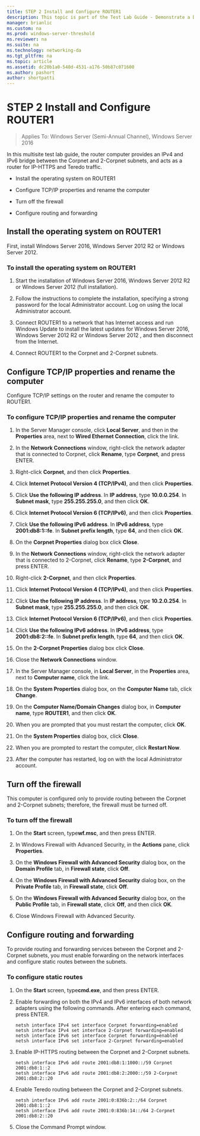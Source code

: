 ```yaml
---
title: STEP 2 Install and Configure ROUTER1
description: This topic is part of the Test Lab Guide - Demonstrate a DirectAccess Multisite Deployment for Windows Server 2016
manager: brianlic
ms.custom: na
ms.prod: windows-server-threshold
ms.reviewer: na
ms.suite: na
ms.technology: networking-da
ms.tgt_pltfrm: na
ms.topic: article
ms.assetid: dc20b1a0-540d-4531-a176-50b87c071600
ms.author: pashort
author: shortpatti
---
```

# STEP 2 Install and Configure ROUTER1

>Applies To: Windows Server (Semi-Annual Channel), Windows Server 2016

In this multisite test lab guide, the router computer provides an IPv4 and IPv6 bridge between the Corpnet and 2-Corpnet subnets, and acts as a router for IP-HTTPS and Teredo traffic.  
  
- Install the operating system on ROUTER1 
  
- Configure TCP/IP properties and rename the computer  
  
- Turn off the firewall
  
- Configure routing and forwarding
  
## Install the operating system on ROUTER1  
First, install  Windows Server 2016, Windows Server 2012 R2 or Windows Server 2012.  
  
### To install the operating system on ROUTER1  
  
1.  Start the installation of  Windows Server 2016,  Windows Server 2012 R2  or  Windows Server 2012  (full installation).  
  
2.  Follow the instructions to complete the installation, specifying a strong password for the local Administrator account. Log on using the local Administrator account.  
  
3.  Connect ROUTER1 to a network that has Internet access and run Windows Update to install the latest updates for  Windows Server 2016,  Windows Server 2012 R2  or  Windows Server 2012 , and then disconnect from the Internet.  
  
4.  Connect ROUTER1 to the Corpnet and 2-Corpnet subnets.  
  
## Configure TCP/IP properties and rename the computer  
Configure TCP/IP settings on the router and rename the computer to ROUTER1.  
  
### To configure TCP/IP properties and rename the computer  
  
1.  In the Server Manager console, click **Local Server**, and then in the **Properties** area, next to **Wired Ethernet Connection**, click the link.  
  
2.  In the **Network Connections** window, right-click the network adapter that is connected to Corpnet, click **Rename**, type **Corpnet**, and press ENTER.  
  
3.  Right-click **Corpnet**, and then click **Properties**.  
  
4.  Click **Internet Protocol Version 4 (TCP/IPv4)**, and then click **Properties**.  
  
5.  Click **Use the following IP address**. In **IP address**, type **10.0.0.254**. In **Subnet mask**, type **255.255.255.0**, and then click **OK**.  
  
6.  Click **Internet Protocol Version 6 (TCP/IPv6)**, and then click **Properties**.  
  
7.  Click **Use the following IPv6 address**. In **IPv6 address**, type **2001:db8:1::fe**. In **Subnet prefix length**, type **64**, and then click **OK**.  
  
8.  On the **Corpnet Properties** dialog box click **Close**.  
  
9. In the **Network Connections** window, right-click the network adapter that is connected to 2-Corpnet, click **Rename**, type **2-Corpnet**, and press ENTER.  
  
10. Right-click **2-Corpnet**, and then click **Properties**.  
  
11. Click **Internet Protocol Version 4 (TCP/IPv4)**, and then click **Properties**.  
  
12. Click **Use the following IP address**. In **IP address**, type **10.2.0.254**. In **Subnet mask**, type **255.255.255.0**, and then click **OK**.  
  
13. Click **Internet Protocol Version 6 (TCP/IPv6)**, and then click **Properties**.  
  
14. Click **Use the following IPv6 address**. In **IPv6 address**, type **2001:db8:2::fe**. In **Subnet prefix length**, type **64**, and then click **OK**.  
  
15. On the **2-Corpnet Properties** dialog box click **Close**.  
  
16. Close the **Network Connections** window.  
  
17. In the Server Manager console, in **Local Server**, in the **Properties** area, next to **Computer name**, click the link.  
  
18. On the **System Properties** dialog box, on the **Computer Name** tab, click **Change**.  
  
19. On the **Computer Name/Domain Changes** dialog box, in **Computer name**, type **ROUTER1**, and then click **OK**.  
  
20. When you are prompted that you must restart the computer, click **OK**.  
  
21. On the **System Properties** dialog box, click **Close**.  
  
22. When you are prompted to restart the computer, click **Restart Now**.  
  
23. After the computer has restarted, log on with the local Administrator account.  
  
## Turn off the firewall  
This computer is configured only to provide routing between the Corpnet and 2-Corpnet subnets; therefore, the firewall must be turned off.  
  
### To turn off the firewall  
  
1.  On the **Start** screen, type**wf.msc**, and then press ENTER.  
  
2.  In Windows Firewall with Advanced Security, in the **Actions** pane, click **Properties**.  
  
3.  On the **Windows Firewall with Advanced Security** dialog box, on the **Domain Profile** tab, in **Firewall state**, click **Off**.  
  
4.  On the **Windows Firewall with Advanced Security** dialog box, on the **Private Profile** tab, in **Firewall state**, click **Off**.  
  
5.  On the **Windows Firewall with Advanced Security** dialog box, on the **Public Profile** tab, in **Firewall state**, click **Off**, and then click **OK**.  
  
6.  Close Windows Firewall with Advanced Security.  
  
## Configure routing and forwarding  
To provide routing and forwarding services between the Corpnet and 2-Corpnet subnets, you must enable forwarding on the network interfaces and configure static routes between the subnets.  
  
### To configure static routes  
  
1.  On the **Start** screen, type**cmd.exe**, and then press ENTER.  
  
2.  Enable forwarding on both the IPv4 and IPv6 interfaces of both network adapters using the following commands. After entering each command, press ENTER.  
  
    ```  
    netsh interface IPv4 set interface Corpnet forwarding=enabled  
    netsh interface IPv4 set interface 2-Corpnet forwarding=enabled  
    netsh interface IPv6 set interface Corpnet forwarding=enabled  
    netsh interface IPv6 set interface 2-Corpnet forwarding=enabled  
    ```  
  
3.  Enable IP-HTTPS routing between the Corpnet and 2-Corpnet subnets.  
  
    ```  
    netsh interface IPv6 add route 2001:db8:1:1000::/59 Corpnet 2001:db8:1::2  
    netsh interface IPv6 add route 2001:db8:2:2000::/59 2-Corpnet 2001:db8:2::20  
    ```  
  
4.  Enable Teredo routing between the Corpnet and 2-Corpnet subnets.  
  
    ```  
    netsh interface IPv6 add route 2001:0:836b:2::/64 Corpnet 2001:db8:1::2  
    netsh interface IPv6 add route 2001:0:836b:14::/64 2-Corpnet 2001:db8:2::20  
    ```  
  
5.  Close the Command Prompt window.
